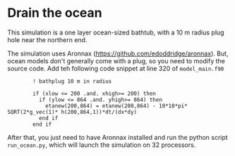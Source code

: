 # Drain the ocean

This simulation is a one layer ocean-sized bathtub, with a 10 m radius plug hole near the northern end.

The simulation uses Aronnax (https://github.com/edoddridge/aronnax). But, ocean models don't generally come with a plug, so you need to modify the source code. Add teh following code snippet at line 320 of `model_main.f90`

```
        ! bathplug 10 m in radius

        if (xlow <= 200 .and. xhigh>= 200) then
          if (ylow <= 864 .and. yhigh>= 864) then
            etanew(200,864) = etanew(200,864) - 10*10*pi* SQRT(2*g_vec(1)* h(200,864,1))*dt/(dx*dy)
          end if
        end if
```

After that, you just need to have Aronnax installed and run the python script `run_ocean.py`, which will launch the simulation on 32 processors.
